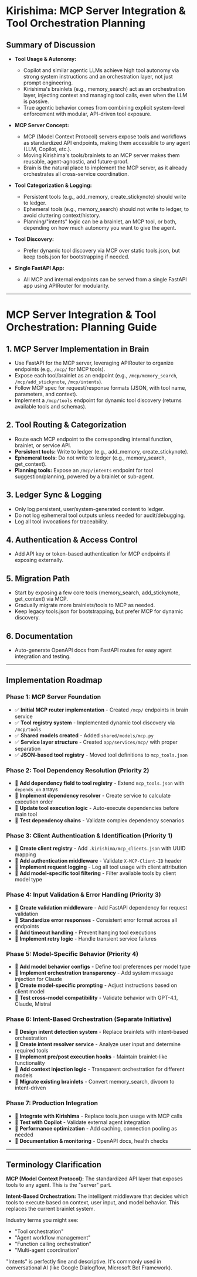 # Kirishima: MCP Server Integration & Tool Orchestration Planning

## Summary of Discussion

- **Tool Usage & Autonomy:**
  - Copilot and similar agentic LLMs achieve high tool autonomy via strong system instructions and an orchestration layer, not just prompt engineering.
  - Kirishima's brainlets (e.g., memory_search) act as an orchestration layer, injecting context and managing tool calls, even when the LLM is passive.
  - True agentic behavior comes from combining explicit system-level enforcement with modular, API-driven tool exposure.

- **MCP Server Concept:**
  - MCP (Model Context Protocol) servers expose tools and workflows as standardized API endpoints, making them accessible to any agent (LLM, Copilot, etc.).
  - Moving Kirishima's tools/brainlets to an MCP server makes them reusable, agent-agnostic, and future-proof.
  - Brain is the natural place to implement the MCP server, as it already orchestrates all cross-service coordination.

- **Tool Categorization & Logging:**
  - Persistent tools (e.g., add_memory, create_stickynote) should write to ledger.
  - Ephemeral tools (e.g., memory_search) should not write to ledger, to avoid cluttering context/history.
  - Planning/"intents" logic can be a brainlet, an MCP tool, or both, depending on how much autonomy you want to give the agent.

- **Tool Discovery:**
  - Prefer dynamic tool discovery via MCP over static tools.json, but keep tools.json for bootstrapping if needed.

- **Single FastAPI App:**
  - All MCP and internal endpoints can be served from a single FastAPI app using APIRouter for modularity.

---

# MCP Server Integration & Tool Orchestration: Planning Guide

## 1. MCP Server Implementation in Brain
- Use FastAPI for the MCP server, leveraging APIRouter to organize endpoints (e.g., `/mcp/` for MCP tools).
- Expose each tool/brainlet as an endpoint (e.g., `/mcp/memory_search`, `/mcp/add_stickynote`, `/mcp/intents`).
- Follow MCP spec for request/response formats (JSON, with tool name, parameters, and context).
- Implement a `/mcp/tools` endpoint for dynamic tool discovery (returns available tools and schemas).

## 2. Tool Routing & Categorization
- Route each MCP endpoint to the corresponding internal function, brainlet, or service API.
- **Persistent tools:** Write to ledger (e.g., add_memory, create_stickynote).
- **Ephemeral tools:** Do not write to ledger (e.g., memory_search, get_context).
- **Planning tools:** Expose an `/mcp/intents` endpoint for tool suggestion/planning, powered by a brainlet or sub-agent.

## 3. Ledger Sync & Logging
- Only log persistent, user/system-generated content to ledger.
- Do not log ephemeral tool outputs unless needed for audit/debugging.
- Log all tool invocations for traceability.

## 4. Authentication & Access Control
- Add API key or token-based authentication for MCP endpoints if exposing externally.

## 5. Migration Path
- Start by exposing a few core tools (memory_search, add_stickynote, get_context) via MCP.
- Gradually migrate more brainlets/tools to MCP as needed.
- Keep legacy tools.json for bootstrapping, but prefer MCP for dynamic discovery.

## 6. Documentation
- Auto-generate OpenAPI docs from FastAPI routes for easy agent integration and testing.

---

## Implementation Roadmap

### Phase 1: MCP Server Foundation
- ✅ **Initial MCP router implementation** - Created `/mcp/` endpoints in brain service
- ✅ **Tool registry system** - Implemented dynamic tool discovery via `/mcp/tools`
- ✅ **Shared models created** - Added `shared/models/mcp.py`
- ✅ **Service layer structure** - Created `app/services/mcp/` with proper separation
- ✅ **JSON-based tool registry** - Moved tool definitions to `mcp_tools.json`

### Phase 2: Tool Dependency Resolution (Priority 2)
- 🔄 **Add dependency field to tool registry** - Extend `mcp_tools.json` with `depends_on` arrays
- 🔄 **Implement dependency resolver** - Create service to calculate execution order
- 🔄 **Update tool execution logic** - Auto-execute dependencies before main tool
- 🔄 **Test dependency chains** - Validate complex dependency scenarios

### Phase 3: Client Authentication & Identification (Priority 1) 
- 🔄 **Create client registry** - Add `.kirishima/mcp_clients.json` with UUID mapping
- 🔄 **Add authentication middleware** - Validate `X-MCP-Client-ID` header
- 🔄 **Implement request logging** - Log all tool usage with client attribution
- 🔄 **Add model-specific tool filtering** - Filter available tools by client model type

### Phase 4: Input Validation & Error Handling (Priority 3)
- 🔄 **Create validation middleware** - Add FastAPI dependency for request validation
- 🔄 **Standardize error responses** - Consistent error format across all endpoints
- 🔄 **Add timeout handling** - Prevent hanging tool executions
- 🔄 **Implement retry logic** - Handle transient service failures

### Phase 5: Model-Specific Behavior (Priority 4)
- 🔄 **Add model behavior configs** - Define tool preferences per model type
- 🔄 **Implement orchestration transparency** - Add system message injection for Claude
- 🔄 **Create model-specific prompting** - Adjust instructions based on client model
- 🔄 **Test cross-model compatibility** - Validate behavior with GPT-4.1, Claude, Mistral

### Phase 6: Intent-Based Orchestration (Separate Initiative)
- 🔄 **Design intent detection system** - Replace brainlets with intent-based orchestration
- 🔄 **Create intent resolver service** - Analyze user input and determine required tools
- 🔄 **Implement pre/post execution hooks** - Maintain brainlet-like functionality
- 🔄 **Add context injection logic** - Transparent orchestration for different models
- 🔄 **Migrate existing brainlets** - Convert memory_search, divoom to intent-driven

### Phase 7: Production Integration
- 🔄 **Integrate with Kirishima** - Replace tools.json usage with MCP calls
- 🔄 **Test with Copilot** - Validate external agent integration
- 🔄 **Performance optimization** - Add caching, connection pooling as needed
- 🔄 **Documentation & monitoring** - OpenAPI docs, health checks

---

## Terminology Clarification

**MCP (Model Context Protocol):** The standardized API layer that exposes tools to any agent. This is the "server" part.

**Intent-Based Orchestration:** The intelligent middleware that decides which tools to execute based on context, user input, and model behavior. This replaces the current brainlet system.

Industry terms you might see:
- "Tool orchestration" 
- "Agent workflow management"
- "Function calling orchestration"
- "Multi-agent coordination"

"Intents" is perfectly fine and descriptive. It's commonly used in conversational AI (like Google Dialogflow, Microsoft Bot Framework).
